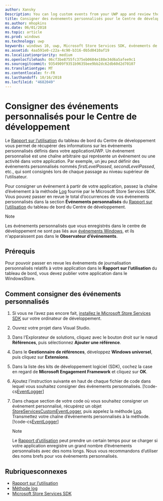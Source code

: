 ```yaml
---
author: Xansky
Description: You can log custom events from your UWP app and review those events in the Usage report on the Windows Dev Center dashboard.
title: Consigner des événements personnalisés pour le Centre de développement
ms.author: mhopkins
ms.date: 06/01/2018
ms.topic: article
ms.prod: windows
ms.technology: uwp
keywords: windows 10, uwp, Microsoft Store Services SDK, événements de journal
ms.assetid: 4aa591e0-c22a-4c90-b316-0b5d0410af19
ms.localizationpriority: medium
ms.openlocfilehash: 06cf3be8755fc375eb0604e188e34d6a5afee9c1
ms.sourcegitcommit: 9354909f9351b9635bee9bb2dc62db60d2d70107
ms.translationtype: MT
ms.contentlocale: fr-FR
ms.lasthandoff: 10/16/2018
ms.locfileid: "4682049"
---
```

# <a name="log-custom-events-for-dev-center"></a>Consigner des événements personnalisés pour le Centre de développement

Le [Rapport sur l’utilisation](https://msdn.microsoft.com/windows/uwp/publish/usage-report) du tableau de bord du Centre de développement vous permet de récupérer des informations sur les événements personnalisés définis dans votre applicationUWP. Un événement personnalisé est une chaîne arbitraire qui représente un événement ou une activité dans votre application. Par exemple, un jeu peut définir des événements personnalisés nommés *firstLevelPassed*, *secondLevelPassed*, etc., qui sont consignés lors de chaque passage au niveau supérieur de l’utilisateur.

Pour consigner un événement à partir de votre application, passez la chaîne d’événement à la méthode [Log](https://docs.microsoft.com/uwp/api/microsoft.services.store.engagement.storeservicescustomeventlogger.log) fournie par le Microsoft Store Services SDK. Vous pouvez passer en revue le total d’occurrences de vos événements personnalisés dans la section **Événements personnalisés** du [Rapport sur l’utilisation](https://msdn.microsoft.com/windows/uwp/publish/usage-report) du tableau de bord du Centre de développement.

> [!NOTE]
> Les événements personnalisés que vous enregistrés dans le centre de développement ne sont pas liés aux [événements Windows](https://msdn.microsoft.com/library/windows/desktop/aa964766.aspx), et ils n'apparaissent pas dans le **Observateur d’événements**.

## <a name="prerequisites"></a>Prérequis

Pour pouvoir passer en revue les événements de journalisation personnalisés relatifs à votre application dans le **Rapport sur l’utilisation** du tableau de bord, vous devez publier votre application dans le WindowsStore.

## <a name="how-to-log-custom-events"></a>Comment consigner des événements personnalisés

1. Si vous ne l’avez pas encore fait, [installez le Microsoft Store Services SDK](microsoft-store-services-sdk.md#install-the-sdk) sur votre ordinateur de développement.

2. Ouvrez votre projet dans Visual Studio.

3. Dans l’Explorateur de solutions, cliquez avec le bouton droit sur le nœud **Références**, puis sélectionnez **Ajouter une référence**.

4. Dans le **Gestionnaire de références**, développez **Windows universel**, puis cliquez sur **Extensions**.

5. Dans la liste des kits de développement logiciel (SDK), cochez la case en regard de **Microsoft Engagement Framework** et cliquez sur **OK**.

6. Ajoutez l’instruction suivante en haut de chaque fichier de code dans lequel vous souhaitez consigner des événements personnalisés.
    [!code-cs[EventLogger](./code/StoreSDKSamples/cs/LogEvents.cs#EngagementNamespace)]

7. Dans chaque section de votre code où vous souhaitez consigner un événement personnalisé, récupérez un objet [StoreServicesCustomEventLogger](https://docs.microsoft.com/uwp/api/microsoft.services.store.engagement.storeservicescustomeventlogger.log), puis appelez la méthode [Log](https://docs.microsoft.com/uwp/api/microsoft.services.store.engagement.storeservicescustomeventlogger.log). Transmettez votre chaîne d’événements personnalisés à la méthode.
    [!code-cs[EventLogger](./code/StoreSDKSamples/cs/LogEvents.cs#Log)]

    > [!NOTE]
    > Le [Rapport d’utilisation](https://msdn.microsoft.com/windows/uwp/publish/usage-report) peut prendre un certain temps pour se charger si votre application enregistre un grand nombre d’événements personnalisés avec des noms longs. Nous vous recommandons d’utiliser des noms brefs pour vos événements personnalisés. 

## <a name="related-topics"></a>Rubriquesconnexes

* [Rapport sur l’utilisation](https://msdn.microsoft.com/windows/uwp/publish/usage-report)
* [Méthode log](https://docs.microsoft.com/uwp/api/microsoft.services.store.engagement.storeservicescustomeventlogger.log)
* [Microsoft Store Services SDK](https://msdn.microsoft.com/windows/uwp/monetize/microsoft-store-services-sdk)
